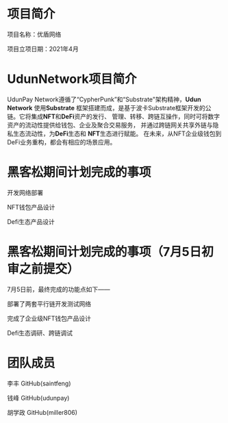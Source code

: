 # 项目简介

项目名称：优盾网络

项目立项日期：2021年4月

# UdunNetwork项目简介

UdunPay Network遵循了“CypherPunk”和“Substrate"架构精神，**Udun Network** 使用**Substrate** 框架搭建而成，是基于波卡Substrate框架开发的公链。它将集成**NFT**和**DeFi**资产的发行、 管理、转移、跨链互操作，同时可将数字资产的流动性提供给钱包、企业及聚合交易服务， 并通过跨链网关共享外链与隐私生态流动性，为**DeFi**生态和 **NFT**生态进行赋能。 在未来，从NFT企业级钱包到DeFi业务重构，都会有相应的场景应用。

# 黑客松期间计划完成的事项

开发网络部署

NFT钱包产品设计


Defi生态产品设计


# 黑客松期间计划完成的事项（7月5日初审之前提交）

7月5日前，最终完成的功能点如下——

部署了两套平行链开发测试网络

完成了企业级NFT钱包产品设计

Defi生态调研、跨链调试


# 团队成员

李丰 GitHub(saintfeng)

钱峰 GitHub(udunpay)

胡学政 GitHub(miller806)
